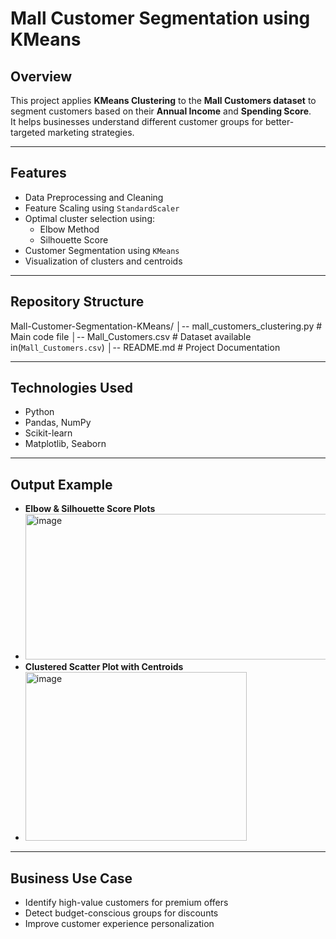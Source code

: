 # Mall Customer Segmentation using KMeans

## Overview
This project applies **KMeans Clustering** to the **Mall Customers dataset** to segment customers based on their **Annual Income** and **Spending Score**.  
It helps businesses understand different customer groups for better-targeted marketing strategies.

---

## Features
- Data Preprocessing and Cleaning
- Feature Scaling using `StandardScaler`
- Optimal cluster selection using:
  - Elbow Method
  - Silhouette Score
- Customer Segmentation using `KMeans`
- Visualization of clusters and centroids

---

## Repository Structure
Mall-Customer-Segmentation-KMeans/
│-- mall_customers_clustering.py # Main code file
│-- Mall_Customers.csv # Dataset available in(`Mall_Customers.csv`)
│-- README.md # Project Documentation

---

## Technologies Used
- Python
- Pandas, NumPy
- Scikit-learn
- Matplotlib, Seaborn

---

## Output Example
- **Elbow & Silhouette Score Plots**
- <img width="563" height="233" alt="image" src="https://github.com/user-attachments/assets/f52efe8f-0a36-43c4-bec2-e64e642ff057" />
- **Clustered Scatter Plot with Centroids**
- <img width="354" height="270" alt="image" src="https://github.com/user-attachments/assets/c89a4c15-a87d-4024-9cbe-e95307578cbc" />

---

## Business Use Case
- Identify high-value customers for premium offers
- Detect budget-conscious groups for discounts
- Improve customer experience personalization
